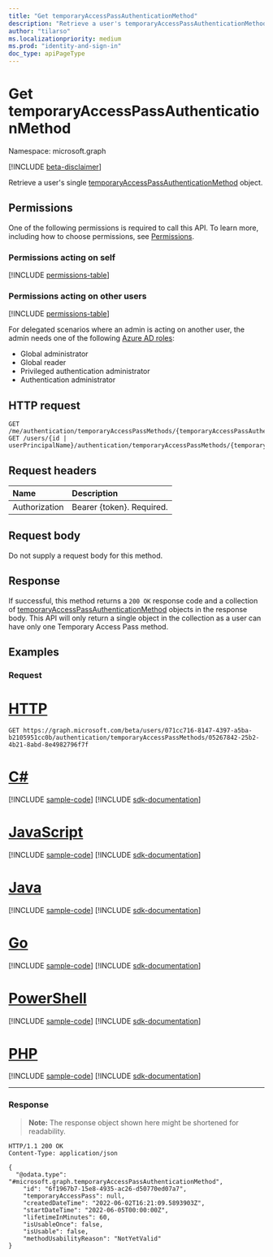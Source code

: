```yaml
---
title: "Get temporaryAccessPassAuthenticationMethod"
description: "Retrieve a user's temporaryAccessPassAuthenticationMethod object."
author: "tilarso"
ms.localizationpriority: medium
ms.prod: "identity-and-sign-in"
doc_type: apiPageType
---
```


# Get temporaryAccessPassAuthenticationMethod
Namespace: microsoft.graph

[!INCLUDE [beta-disclaimer](../../includes/beta-disclaimer.md)]

Retrieve a user's single [temporaryAccessPassAuthenticationMethod](../resources/temporaryaccesspassauthenticationmethod.md) object.

## Permissions
One of the following permissions is required to call this API. To learn more, including how to choose permissions, see [Permissions](/graph/permissions-reference).

### Permissions acting on self

<!-- { "blockType": "permissions", "name": "temporaryaccesspassauthenticationmethod_get" } -->
[!INCLUDE [permissions-table](../includes/permissions/temporaryaccesspassauthenticationmethod-get-permissions.md)]

### Permissions acting on other users

<!-- { "blockType": "permissions", "name": "temporaryaccesspassauthenticationmethod_get_2" } -->
[!INCLUDE [permissions-table](../includes/permissions/temporaryaccesspassauthenticationmethod-get-2-permissions.md)]

For delegated scenarios where an admin is acting on another user, the admin needs one of the following [Azure AD roles](/azure/active-directory/users-groups-roles/directory-assign-admin-roles#available-roles):
* Global administrator
* Global reader
* Privileged authentication administrator
* Authentication administrator

## HTTP request

<!-- {
  "blockType": "ignored"
}
-->
``` http
GET /me/authentication/temporaryAccessPassMethods/{temporaryAccessPassAuthenticationMethodId}
GET /users/{id | userPrincipalName}/authentication/temporaryAccessPassMethods/{temporaryAccessPassAuthenticationMethodId}
```


## Request headers
|Name|Description|
|:---|:---|
|Authorization|Bearer {token}. Required.|


## Request body
Do not supply a request body for this method.

## Response

If successful, this method returns a `200 OK` response code and a collection of [temporaryAccessPassAuthenticationMethod](../resources/temporaryaccesspassauthenticationmethod.md) objects in the response body. This API will only return a single object in the collection as a user can have only one Temporary Access Pass method.

## Examples

### Request

# [HTTP](#tab/http)
<!-- {
  "blockType": "request",
  "name": "get_temporaryAccessPassAuthenticationMethod"
}
-->
```msgraph-interactive
GET https://graph.microsoft.com/beta/users/071cc716-8147-4397-a5ba-b2105951cc0b/authentication/temporaryAccessPassMethods/05267842-25b2-4b21-8abd-8e4982796f7f
```

# [C#](#tab/csharp)
[!INCLUDE [sample-code](../includes/snippets/csharp/get-temporaryaccesspassauthenticationmethod-csharp-snippets.md)]
[!INCLUDE [sdk-documentation](../includes/snippets/snippets-sdk-documentation-link.md)]

# [JavaScript](#tab/javascript)
[!INCLUDE [sample-code](../includes/snippets/javascript/get-temporaryaccesspassauthenticationmethod-javascript-snippets.md)]
[!INCLUDE [sdk-documentation](../includes/snippets/snippets-sdk-documentation-link.md)]

# [Java](#tab/java)
[!INCLUDE [sample-code](../includes/snippets/java/get-temporaryaccesspassauthenticationmethod-java-snippets.md)]
[!INCLUDE [sdk-documentation](../includes/snippets/snippets-sdk-documentation-link.md)]

# [Go](#tab/go)
[!INCLUDE [sample-code](../includes/snippets/go/get-temporaryaccesspassauthenticationmethod-go-snippets.md)]
[!INCLUDE [sdk-documentation](../includes/snippets/snippets-sdk-documentation-link.md)]

# [PowerShell](#tab/powershell)
[!INCLUDE [sample-code](../includes/snippets/powershell/get-temporaryaccesspassauthenticationmethod-powershell-snippets.md)]
[!INCLUDE [sdk-documentation](../includes/snippets/snippets-sdk-documentation-link.md)]

# [PHP](#tab/php)
[!INCLUDE [sample-code](../includes/snippets/php/get-temporaryaccesspassauthenticationmethod-php-snippets.md)]
[!INCLUDE [sdk-documentation](../includes/snippets/snippets-sdk-documentation-link.md)]

---

### Response
>**Note:** The response object shown here might be shortened for readability.
<!-- {
  "blockType": "response",
  "truncated": true,
  "@odata.type": "microsoft.graph.temporaryAccessPassAuthenticationMethod"
}
-->
``` http
HTTP/1.1 200 OK
Content-Type: application/json

{
  "@odata.type": "#microsoft.graph.temporaryAccessPassAuthenticationMethod",
    "id": "6f1967b7-15e8-4935-ac26-d50770ed07a7",
    "temporaryAccessPass": null,
    "createdDateTime": "2022-06-02T16:21:09.5893903Z",
    "startDateTime": "2022-06-05T00:00:00Z",
    "lifetimeInMinutes": 60,
    "isUsableOnce": false,
    "isUsable": false,
    "methodUsabilityReason": "NotYetValid"
}
```
